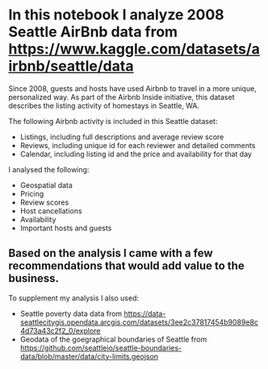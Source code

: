 # In this notebook I analyze 2008 Seattle AirBnb data from https://www.kaggle.com/datasets/airbnb/seattle/data

Since 2008, guests and hosts have used Airbnb to travel in a more unique, personalized way. As part of the Airbnb Inside initiative, this dataset describes the listing activity of homestays in Seattle, WA.

The following Airbnb activity is included in this Seattle dataset:
- Listings, including full descriptions and average review score
- Reviews, including unique id for each reviewer and detailed comments
- Calendar, including listing id and the price and availability for that day

I analysed the following:
- Geospatial data
- Pricing
- Review scores
- Host cancellations
- Availability
- Important hosts and guests

## Based on the analysis I came with a few recommendations that would add value to the business.

To supplement my analysis I also used:
 - Seattle poverty data data from https://data-seattlecitygis.opendata.arcgis.com/datasets/3ee2c37817454b9089e8c4d73a43c2f2_0/explore
 - Geodata of the goegraphical boundaries of Seattle from https://github.com/seattleio/seattle-boundaries-data/blob/master/data/city-limits.geojson
